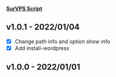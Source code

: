 **[SurVPS Script](https://github.com/f97/survps)**


## v1.0.1 - 2022/01/04
- [x] Change path info and option show info
- [x] Add install-wordpress

## v1.0.0 - 2022/01/01

